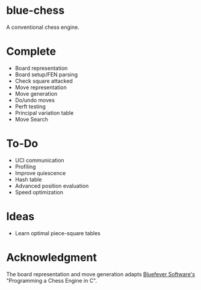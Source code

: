 # blue-chess
A conventional chess engine.

# Complete
- Board representation
- Board setup/FEN parsing
- Check square attacked
- Move representation
- Move generation
- Do/undo moves
- Perft testing
- Principal variation table
- Move Search

# To-Do
- UCI communication
- Profiling
- Improve quiescence
- Hash table
- Advanced position evaluation
- Speed optimization

# Ideas
- Learn optimal piece-square tables

# Acknowledgment
The board representation and move generation adapts [Bluefever Software's](https://www.youtube.com/channel/UCFkfibjxPzrP0e2WIa8aJCg) "Programming a Chess Engine in C".
